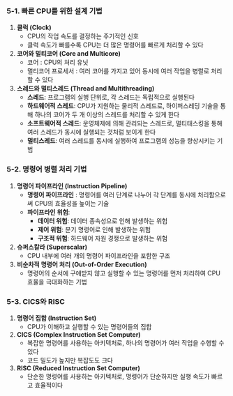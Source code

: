 ### 5-1. 빠른 CPU를 위한 설계 기법

1. **클럭 (Clock)**
    - CPU의 작업 속도를 결정하는 주기적인 신호
    - 클럭 속도가 빠를수록 CPU는 더 많은 명령어를 빠르게 처리할 수 있다
2. **코어와 멀티코어 (Core and Multicore)**
    - 코어 : CPU의 처리 유닛
    - 멀티코어 프로세서 : 여러 코어를 가지고 있어 동시에 여러 작업을 병렬로 처리할 수 있다
3. **스레드와 멀티스레드 (Thread and Multithreading)**
    - **스레드**: 프로그램의 실행 단위로, 각 스레드는 독립적으로 실행된다
    - **하드웨어적 스레드**: CPU가 지원하는 물리적 스레드로, 하이퍼스레딩 기술을 통해 하나의 코어가 두 개 이상의 스레드를 처리할 수 있게 한다
    - **소프트웨어적 스레드**: 운영체제에 의해 관리되는 스레드로, 멀티태스킹을 통해 여러 스레드가 동시에 실행되는 것처럼 보이게 한다
    - **멀티스레드**: 여러 스레드를 동시에 실행하여 프로그램의 성능을 향상시키는 기법

### 5-2. 명령어 병렬 처리 기법

1. **명령어 파이프라인 (Instruction Pipeline)**
    - **명령어 파이프라인** : 명령어를 여러 단계로 나누어 각 단계를 동시에 처리함으로써 CPU의 효율성을 높이는 기술
    - **파이프라인 위험**:
        - **데이터 위험**: 데이터 종속성으로 인해 발생하는 위험
        - **제어 위험**: 분기 명령어로 인해 발생하는 위험
        - **구조적 위험**: 하드웨어 자원 경쟁으로 발생하는 위험
2. **슈퍼스칼라 (Superscalar)**
    - CPU 내부에 여러 개의 명령어 파이프라인을 포함한 구조
3. **비순차적 명령어 처리 (Out-of-Order Execution)**
    - 명령어의 순서에 구애받지 않고 실행할 수 있는 명령어를 먼저 처리하여 CPU 효율을 극대화하는 기법

### 5-3. CICS와 RISC

1. **명령어 집합 (Instruction Set)**
    - CPU가 이해하고 실행할 수 있는 명령어들의 집합
2. **CICS (Complex Instruction Set Computer)**
    - 복잡한 명령어를 사용하는 아키텍처로, 하나의 명령어가 여러 작업을 수행할 수 있다
    - 코드 밀도가 높지만 복잡도도 크다
3. **RISC (Reduced Instruction Set Computer)**
    - 단순한 명령어를 사용하는 아키텍처로, 명령어가 단순하지만 실행 속도가 빠르고 효율적이다
